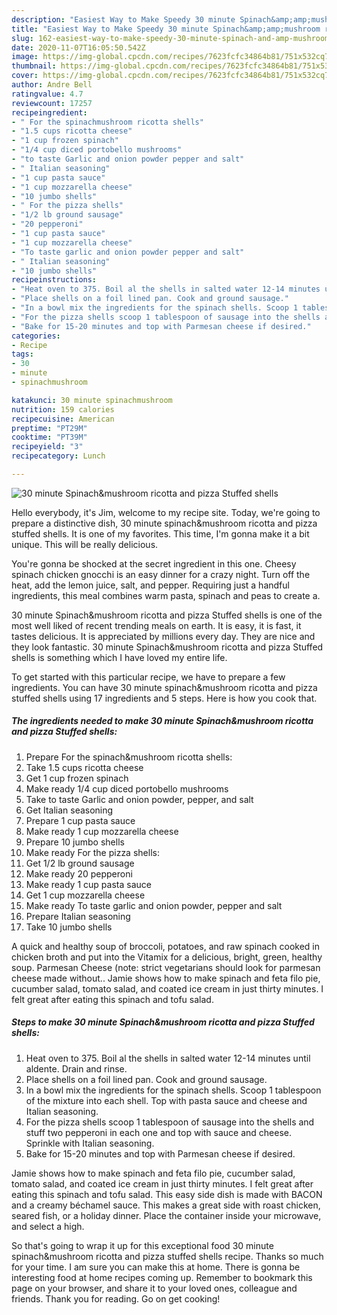 ```yaml
---
description: "Easiest Way to Make Speedy 30 minute Spinach&amp;amp;mushroom ricotta and pizza Stuffed shells"
title: "Easiest Way to Make Speedy 30 minute Spinach&amp;amp;mushroom ricotta and pizza Stuffed shells"
slug: 162-easiest-way-to-make-speedy-30-minute-spinach-and-amp-mushroom-ricotta-and-pizza-stuffed-shells
date: 2020-11-07T16:05:50.542Z
image: https://img-global.cpcdn.com/recipes/7623fcfc34864b81/751x532cq70/30-minute-spinachmushroom-ricotta-and-pizza-stuffed-shells-recipe-main-photo.jpg
thumbnail: https://img-global.cpcdn.com/recipes/7623fcfc34864b81/751x532cq70/30-minute-spinachmushroom-ricotta-and-pizza-stuffed-shells-recipe-main-photo.jpg
cover: https://img-global.cpcdn.com/recipes/7623fcfc34864b81/751x532cq70/30-minute-spinachmushroom-ricotta-and-pizza-stuffed-shells-recipe-main-photo.jpg
author: Andre Bell
ratingvalue: 4.7
reviewcount: 17257
recipeingredient:
- " For the spinachmushroom ricotta shells"
- "1.5 cups ricotta cheese"
- "1 cup frozen spinach"
- "1/4 cup diced portobello mushrooms"
- "to taste Garlic and onion powder pepper and salt"
- " Italian seasoning"
- "1 cup pasta sauce"
- "1 cup mozzarella cheese"
- "10 jumbo shells"
- " For the pizza shells"
- "1/2 lb ground sausage"
- "20 pepperoni"
- "1 cup pasta sauce"
- "1 cup mozzarella cheese"
- "To taste garlic and onion powder pepper and salt"
- " Italian seasoning"
- "10 jumbo shells"
recipeinstructions:
- "Heat oven to 375. Boil al the shells in salted water 12-14 minutes until aldente. Drain and rinse."
- "Place shells on a foil lined pan. Cook and ground sausage."
- "In a bowl mix the ingredients for the spinach shells. Scoop 1 tablespoon of the mixture into each shell. Top with pasta sauce and cheese and Italian seasoning."
- "For the pizza shells scoop 1 tablespoon of sausage into the shells and stuff two pepperoni in each one and top with sauce and cheese. Sprinkle with Italian seasoning."
- "Bake for 15-20 minutes and top with Parmesan cheese if desired."
categories:
- Recipe
tags:
- 30
- minute
- spinachmushroom

katakunci: 30 minute spinachmushroom 
nutrition: 159 calories
recipecuisine: American
preptime: "PT29M"
cooktime: "PT39M"
recipeyield: "3"
recipecategory: Lunch

---
```



![30 minute Spinach&amp;mushroom ricotta and pizza Stuffed shells](https://img-global.cpcdn.com/recipes/7623fcfc34864b81/751x532cq70/30-minute-spinachmushroom-ricotta-and-pizza-stuffed-shells-recipe-main-photo.jpg)

Hello everybody, it's Jim, welcome to my recipe site. Today, we're going to prepare a distinctive dish, 30 minute spinach&amp;mushroom ricotta and pizza stuffed shells. It is one of my favorites. This time, I'm gonna make it a bit unique. This will be really delicious.

You&#39;re gonna be shocked at the secret ingredient in this one. Cheesy spinach chicken gnocchi is an easy dinner for a crazy night. Turn off the heat, add the lemon juice, salt, and pepper. Requiring just a handful ingredients, this meal combines warm pasta, spinach and peas to create a.

30 minute Spinach&amp;mushroom ricotta and pizza Stuffed shells is one of the most well liked of recent trending meals on earth. It is easy, it is fast, it tastes delicious. It is appreciated by millions every day. They are nice and they look fantastic. 30 minute Spinach&amp;mushroom ricotta and pizza Stuffed shells is something which I have loved my entire life.


To get started with this particular recipe, we have to prepare a few ingredients. You can have 30 minute spinach&amp;mushroom ricotta and pizza stuffed shells using 17 ingredients and 5 steps. Here is how you cook that.

<!--inarticleads1-->

##### The ingredients needed to make 30 minute Spinach&amp;mushroom ricotta and pizza Stuffed shells:

1. Prepare  For the spinach&amp;mushroom ricotta shells:
1. Take 1.5 cups ricotta cheese
1. Get 1 cup frozen spinach
1. Make ready 1/4 cup diced portobello mushrooms
1. Take to taste Garlic and onion powder, pepper, and salt
1. Get  Italian seasoning
1. Prepare 1 cup pasta sauce
1. Make ready 1 cup mozzarella cheese
1. Prepare 10 jumbo shells
1. Make ready  For the pizza shells:
1. Get 1/2 lb ground sausage
1. Make ready 20 pepperoni
1. Make ready 1 cup pasta sauce
1. Get 1 cup mozzarella cheese
1. Make ready To taste garlic and onion powder, pepper and salt
1. Prepare  Italian seasoning
1. Take 10 jumbo shells


A quick and healthy soup of broccoli, potatoes, and raw spinach cooked in chicken broth and put into the Vitamix for a delicious, bright, green, healthy soup. Parmesan Cheese (note: strict vegetarians should look for parmesan cheese made without.. Jamie shows how to make spinach and feta filo pie, cucumber salad, tomato salad, and coated ice cream in just thirty minutes. I felt great after eating this spinach and tofu salad. 

<!--inarticleads2-->

##### Steps to make 30 minute Spinach&amp;mushroom ricotta and pizza Stuffed shells:

1. Heat oven to 375. Boil al the shells in salted water 12-14 minutes until aldente. Drain and rinse.
1. Place shells on a foil lined pan. Cook and ground sausage.
1. In a bowl mix the ingredients for the spinach shells. Scoop 1 tablespoon of the mixture into each shell. Top with pasta sauce and cheese and Italian seasoning.
1. For the pizza shells scoop 1 tablespoon of sausage into the shells and stuff two pepperoni in each one and top with sauce and cheese. Sprinkle with Italian seasoning.
1. Bake for 15-20 minutes and top with Parmesan cheese if desired.


Jamie shows how to make spinach and feta filo pie, cucumber salad, tomato salad, and coated ice cream in just thirty minutes. I felt great after eating this spinach and tofu salad. This easy side dish is made with BACON and a creamy béchamel sauce. This makes a great side with roast chicken, seared fish, or a holiday dinner. Place the container inside your microwave, and select a high. 

So that's going to wrap it up for this exceptional food 30 minute spinach&amp;mushroom ricotta and pizza stuffed shells recipe. Thanks so much for your time. I am sure you can make this at home. There is gonna be interesting food at home recipes coming up. Remember to bookmark this page on your browser, and share it to your loved ones, colleague and friends. Thank you for reading. Go on get cooking!

